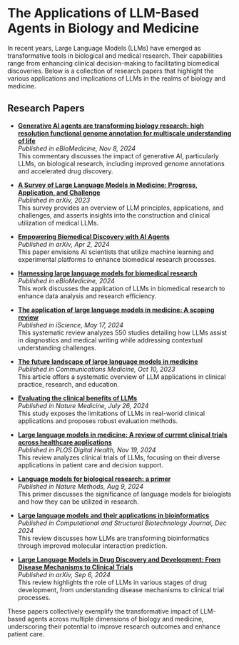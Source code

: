 # The Applications of LLM-Based Agents in Biology and Medicine

In recent years, Large Language Models (LLMs) have emerged as transformative tools in biological and medical research. Their capabilities range from enhancing clinical decision-making to facilitating biomedical discoveries. Below is a collection of research papers that highlight the various applications and implications of LLMs in the realms of biology and medicine.

## Research Papers

- **[Generative AI agents are transforming biology research: high resolution functional genome annotation for multiscale understanding of life](https://www.thelancet.com/journals/ebiom/article/PIIS2352-3964(24)00482-1/fulltext)**  
  *Published in eBioMedicine, Nov 8, 2024*  
  This commentary discusses the impact of generative AI, particularly LLMs, on biological research, including improved genome annotations and accelerated drug discovery.

- **[A Survey of Large Language Models in Medicine: Progress, Application, and Challenge](https://arxiv.org/abs/2311.05112)**  
  *Published in arXiv, 2023*  
  This survey provides an overview of LLM principles, applications, and challenges, and asserts insights into the construction and clinical utilization of medical LLMs.

- **[Empowering Biomedical Discovery with AI Agents](https://arxiv.org/html/2404.02831v1)**  
  *Published in arXiv, Apr 2, 2024*  
  This paper envisions AI scientists that utilize machine learning and experimental platforms to enhance biomedical research processes.

- **[Harnessing large language models for biomedical research](https://www.thelancet.com/pdfs/journals/ebiom/PIIS2352-3964(24)00482-1.pdf)**  
  *Published in eBioMedicine, 2024*  
  This work discusses the application of LLMs in biomedical research to enhance data analysis and research efficiency.

- **[The application of large language models in medicine: A scoping review](https://www.sciencedirect.com/science/article/pii/S2589004224009350)**  
  *Published in iScience, May 17, 2024*  
  This systematic review analyzes 550 studies detailing how LLMs assist in diagnostics and medical writing while addressing contextual understanding challenges.

- **[The future landscape of large language models in medicine](https://doi.org/10.1038/s43856-023-00370-1)**  
  *Published in Communications Medicine, Oct 10, 2023*  
  This article offers a systematic overview of LLM applications in clinical practice, research, and education.

- **[Evaluating the clinical benefits of LLMs](https://doi.org/10.1038/s41591-024-03181-6)**  
  *Published in Nature Medicine, July 26, 2024*  
  This study exposes the limitations of LLMs in real-world clinical applications and proposes robust evaluation methods.

- **[Large language models in medicine: A review of current clinical trials across healthcare applications](https://doi.org/10.1371/journal.pdig.0000662)**  
  *Published in PLOS Digital Health, Nov 19, 2024*  
  This review analyzes clinical trials of LLMs, focusing on their diverse applications in patient care and decision support.

- **[Language models for biological research: a primer](https://doi.org/10.1038/s41592-024-02354-y)**  
  *Published in Nature Methods, Aug 9, 2024*  
  This primer discusses the significance of language models for biologists and how they can be utilized in research.

- **[Large language models and their applications in bioinformatics](https://doi.org/10.1016/j.csbj.2024.09.031)**  
  *Published in Computational and Structural Biotechnology Journal, Dec 2024*  
  This review discusses how LLMs are transforming bioinformatics through improved molecular interaction prediction.

- **[Large Language Models in Drug Discovery and Development: From Disease Mechanisms to Clinical Trials](https://arxiv.org/abs/2409.04481)**  
  *Published in arXiv, Sep 6, 2024*  
  This review highlights the role of LLMs in various stages of drug development, from understanding disease mechanisms to clinical trial processes.

These papers collectively exemplify the transformative impact of LLM-based agents across multiple dimensions of biology and medicine, underscoring their potential to improve research outcomes and enhance patient care.